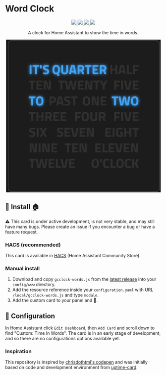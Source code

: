 # Word Clock

<p align="center">
  <a href="https://github.com/custom-components/hacs">
    <img src="https://img.shields.io/badge/HACS-Default-orange.svg" />
  </a>
  <a href="https://github.com/gaco79/gcclock-words">
    <img src="https://img.shields.io/github/v/release/gaco79/gcclock-words" />
  </a>
  <a href="https://github.com/gaco79/gcclock-words">
    <img src="https://img.shields.io/github/commit-activity/m/gaco79/gcclock-words" />
  </a>
  <a href="https://www.buymeacoffee.com/gaco79">
    <img src="https://img.shields.io/badge/buy%20me%20a%20coffee-donate-yellow" />
  </a>
</p>

<p align="center">A clock for Home Assistant to show the time in words.</p>

<p align="center">
  <img src="https://raw.githubusercontent.com/gaco79/gcclock-words/master/images/words-clock.png" />
</p>

## 💾 Install 🏠

:warning: This card is under active development, is not very stable, and may still have many bugs. Please create an issue if you encounter a bug or have a feature request.

### HACS (recommended)

This card is available in [HACS](https://hacs.xyz/) (Home Assistant Community Store).

### Manual install

1. Download and copy `gcclock-words.js` from the [latest release](https://github.com/gaco79/gcclock-words/releases/latest) into your `config/www` directory.
2. Add the resource reference inside your `configuration.yaml` with URL `/local/gcclock-words.js` and type `module`.
3. Add the custom card to your panel and 🚀.

## 📐 Configuration

In Home Assistant click `Edit Dashboard`, then `Add Card` and scroll down to find "Custom: Time In Words". The card is in an early stage of development, and so there are no configurations options available yet.

### Inspiration

This repository is inspired by [chrisdothtml's codepen](https://codepen.io/chrisdothtml/pen/BQbzoQ) and was initially based on code and development environment from [uptime-card](https://github.com/dylandoamaral/uptime-card).
